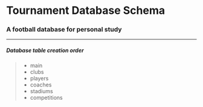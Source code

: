 # Tournament Database Schema

### A football database for personal study
---

##### Database table creation order

> * main
> * clubs
> * players
> * coaches
> * stadiums
> * competitions 